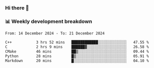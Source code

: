 ### Hi there 👋

### 📊 Weekly development breakdown
<!--START_SECTION:waka-->

```txt
From: 14 December 2024 - To: 21 December 2024

C++           3 hrs 52 mins   ████████████░░░░░░░░░░░░░   47.55 %
C             2 hrs 9 mins    ██████▓░░░░░░░░░░░░░░░░░░   26.58 %
CMake         46 mins         ██▒░░░░░░░░░░░░░░░░░░░░░░   09.44 %
Python        28 mins         █▒░░░░░░░░░░░░░░░░░░░░░░░   05.91 %
Markdown      20 mins         █░░░░░░░░░░░░░░░░░░░░░░░░   04.10 %
```

<!--END_SECTION:waka-->
